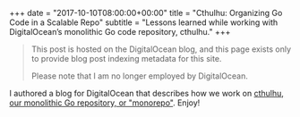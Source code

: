 +++
date = "2017-10-10T08:00:00+00:00"
title = "Cthulhu: Organizing Go Code in a Scalable Repo"
subtitle = "Lessons learned while working with DigitalOcean’s monolithic Go code repository, cthulhu."
+++

> This post is hosted on the DigitalOcean blog, and this page exists only to
> provide blog post indexing metadata for this site.
>
> Please note that I am no longer employed by DigitalOcean.

I authored a blog for DigitalOcean that describes how we work on
[cthulhu, our monolithic Go repository, or "monorepo"](https://blog.digitalocean.com/cthulhu-organizing-go-code-in-a-scalable-repo/).
Enjoy!
